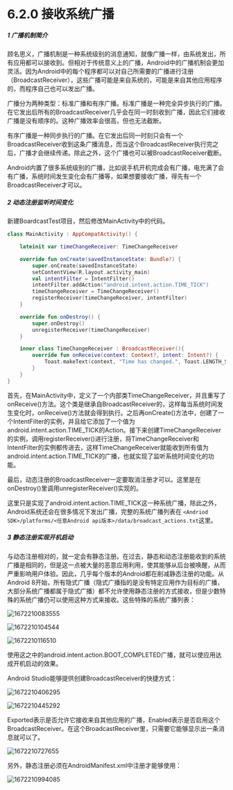 # 6.2.0 接收系统广播

##### 1 广播机制简介

顾名思义，广播机制是一种系统级别的消息通知，就像广播一样，由系统发出，所有应用都可以接收到。但相对于传统意义上的广播，Android中的广播机制会更加灵活。因为Android中的每个程序都可以对自己所需要的广播进行注册（BroadcastReceiver），这些广播可能是来自系统的，可能是来自其他应用程序的，而程序自己也可以发出广播。

广播分为两种类型：标准广播和有序广播。标准广播是一种完全异步执行的广播。在它发出后所有的BroadcastReceiver几乎会在同一时刻收到广播，因此它们接收广播是没有顺序的。这种广播效率会很高，但也无法截断。

有序广播是一种同步执行的广播。在它发出后同一时刻只会有一个BroadcastReceiver收到这条广播消息，而当这个BroadcastReceiver执行完之后，广播才会继续传递。除此之外，这个广播也可以被BroadcastReceiver截断。

Android内置了很多系统级别的广播，比如说手机开机完成会有广播，电充满了会有广播，系统时间发生变化会有广播等，如果想要接收广播，得先有一个BroadcastReceiver才可以。

##### 2 动态注册监听时间变化

新建BoardcastTest项目，然后修改MainActivity中的代码。

```kotlin
class MainActivity : AppCompatActivity() {

    lateinit var timeChangeReceiver: TimeChangeReceiver

    override fun onCreate(savedInstanceState: Bundle?) {
        super.onCreate(savedInstanceState)
        setContentView(R.layout.activity_main)
        val intentFilter = IntentFilter()
        intentFilter.addAction("android.intent.action.TIME_TICK")
        timeChangeReceiver = TimeChangeReceiver()
        registerReceiver(timeChangeReceiver, intentFilter)
    }

    override fun onDestroy() {
        super.onDestroy()
        unregisterReceiver(timeChangeReceiver)
    }

    inner class TimeChangeReceiver : BroadcastReceiver(){
        override fun onReceive(context: Context?, intent: Intent?) {
            Toast.makeText(context, "Time has changed.", Toast.LENGTH_SHORT).show()
        }
    }
}
```

首先，在MainActivity中，定义了一个内部类TimeChangeReceiver，并且重写了onReceive()方法。这个类是继承自BroadcastReceiver的，这样每当系统时间发生变化时，onReceive()方法就会得到执行。之后再onCreate()方法中，创建了一个IntentFilter的实例，并且给它添加了一个值为android.intent.action.TIME_TICK的Action。接下来创建TimeChangeReceiver的实例，调用registerReceiver()进行注册，将TimeChangeReceiver和IntentFilter的实例都传进去，这样TimeChangeReceiver就能收到所有值为android.intent.action.TIME_TICK的广播，也就实现了监听系统时间变化的功能。

最后，动态注册的BroadcastReceiver一定要取消注册才可以。这里是在onDestroy()里调用unregisterReceiver()实现的。

这里只是实现了android.intent.action.TIME_TICK这一种系统广播，除此之外，Android系统还会在很多情况下发出广播，完整的系统广播列表在 `<Andriod SDK>/platforms/<任意Android api版本>/data/broadcast_actions.txt`这里。

##### 3 静态注册实现开机启动

与动态注册相对的，就一定会有静态注册。在过去，静态和动态注册能收到的系统广播是相同的，但是这一点被大量的恶意应用利用，使其能够从后台被唤醒，从而严重影响用户体验。因此，几乎每个版本的Android都在削减静态注册的功能。从Android 8开始，所有隐式广播（隐式广播指的是没有特定应用作为目标的广播，大部分系统广播都属于隐式广播）都不允许使用静态注册的方式接收，但是少数特殊的系统广播仍可以使用这种方式来接收。这些特殊的系统广播列表：

![1672210083555](image/6.2.0接收系统广播/1672210083555.png)

![1672210104544](image/6.2.0接收系统广播/1672210104544.png)

![1672210116510](image/6.2.0接收系统广播/1672210116510.png)

使用这之中的android.intent.action.BOOT_COMPLETED广播，就可以使应用达成开机启动的效果。

Android Studio能够提供创建BroadcastReceiver的快捷方式：

![1672210406295](image/6.2.0接收系统广播/1672210406295.png)

![1672210445292](image/6.2.0接收系统广播/1672210445292.png)

Exported表示是否允许它接收来自其他应用的广播，Enabled表示是否启用这个BroadcastReceiver。在这个BroadcastReceiver里，只需要它能够显示出一条消息就可以了。

![1672210727655](image/6.2.0接收系统广播/1672210727655.png)

另外，静态注册必须在AndroidManifest.xml中注册才能够使用：

![1672210994085](image/6.2.0接收系统广播/1672210994085.png)
